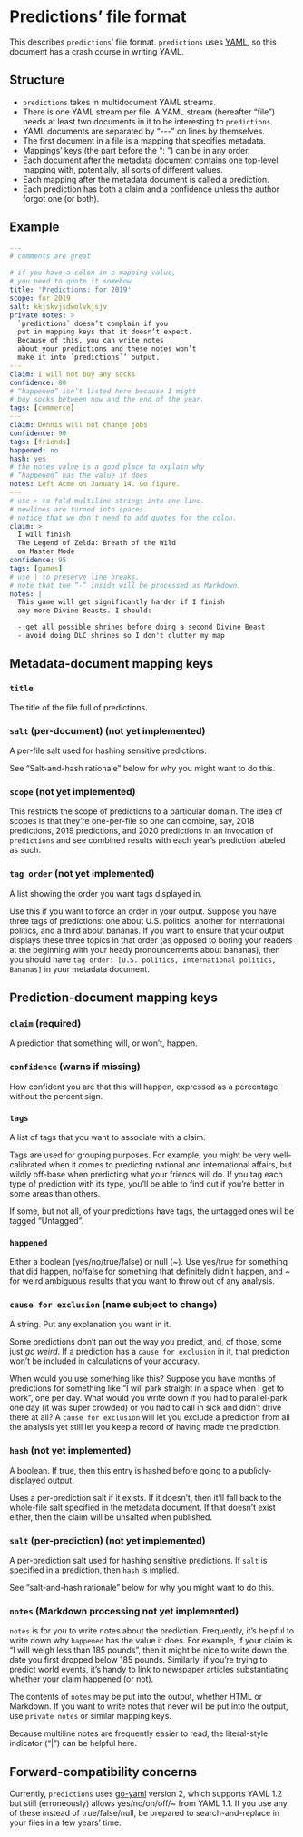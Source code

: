 # Predictions’ file format

This describes `predictions`’ file format. `predictions` uses [YAML][], so this document has a crash course in writing YAML.

[yaml]: https://yaml.org/

## Structure

- `predictions` takes in multidocument YAML streams.
- There is one YAML stream per file. A YAML stream (hereafter “file”) needs at least two documents in it to be interesting to `predictions`.
- YAML documents are separated by “---” on lines by themselves.
- The first document in a file is a mapping that specifies metadata.
- Mappings’ keys (the part before the “: ”) can be in any order.
- Each document after the metadata document contains one top-level mapping with, potentially, all sorts of different values.
- Each mapping after the metadata document is called a prediction.
- Each prediction has both a claim and a confidence unless the author forgot one (or both).

## Example

```yaml
---
# comments are great

# if you have a colon in a mapping value,
# you need to quote it somehow
title: 'Predictions: for 2019'
scope: for 2019
salt: kkjskvjsdwolvkjsjv
private notes: >
  `predictions` doesn’t complain if you
  put in mapping keys that it doesn’t expect.
  Because of this, you can write notes
  about your predictions and these notes won’t
  make it into `predictions`’ output.
---
claim: I will not buy any socks
confidence: 80
# “happened” isn’t listed here because I might
# buy socks between now and the end of the year.
tags: [commerce]
---
claim: Dennis will not change jobs
confidence: 90
tags: [friends]
happened: no
hash: yes
# the notes value is a good place to explain why
# “happened” has the value it does
notes: Left Acme on January 14. Go figure.
---
# use > to fold multiline strings into one line.
# newlines are turned into spaces.
# notice that we don’t need to add quotes for the colon.
claim: >
  I will finish
  The Legend of Zelda: Breath of the Wild
  on Master Mode
confidence: 95
tags: [games]
# use | to preserve line breaks.
# note that the “-” inside will be processed as Markdown.
notes: |
  This game will get significantly harder if I finish
  any more Divine Beasts. I should:

  - get all possible shrines before doing a second Divine Beast
  - avoid doing DLC shrines so I don't clutter my map
```

## Metadata-document mapping keys

### `title`

The title of the file full of predictions.

### `salt` (per-document) (not yet implemented)

A per-file salt used for hashing sensitive predictions.

See “Salt-and-hash rationale” below for why you might want to do this.

### `scope` (not yet implemented)

This restricts the scope of predictions to a particular domain. The idea of scopes is that they’re one-per-file so one can combine, say, 2018 predictions, 2019 predictions, and 2020 predictions in an invocation of `predictions` and see combined results with each year’s prediction labeled as such.

### `tag order` (not yet implemented)

A list showing the order you want tags displayed in.

Use this if you want to force an order in your output. Suppose you have three tags of predictions: one about U.S. politics, another for international politics, and a third about bananas. If you want to ensure that your output displays these three topics in that order (as opposed to boring your readers at the beginning with your heady pronouncements about bananas), then you should have `tag order: [U.S. politics, International politics, Bananas]` in your metadata document.

## Prediction-document mapping keys

### `claim` (required)

A prediction that something will, or won’t, happen.

### `confidence` (warns if missing)

How confident you are that this will happen, expressed as a percentage, without the percent sign.

### `tags`

A list of tags that you want to associate with a claim.

Tags are used for grouping purposes. For example, you might be very well-calibrated when it comes to predicting national and international affairs, but wildly off-base when predicting what your friends will do. If you tag each type of prediction with its type, you’ll be able to find out if you’re better in some areas than others.

If some, but not all, of your predictions have tags, the untagged ones will be tagged “Untagged”.

### `happened`

Either a boolean (yes/no/true/false) or null (~). Use yes/true for something that did happen, no/false for something that definitely didn’t happen, and ~ for weird ambiguous results that you want to throw out of any analysis.

### `cause for exclusion` (name subject to change)

A string. Put any explanation you want in it.

Some predictions don’t pan out the way you predict, and, of those, some just _go weird_. If a prediction has a `cause for exclusion` in it, that prediction won’t be included in calculations of your accuracy.

When would you use something like this? Suppose you have months of predictions for something like “I will park straight in a space when I get to work”, one per day. What would you write down if you had to parallel-park one day (it was super crowded) or you had to call in sick and didn’t drive there at all? A `cause for exclusion` will let you exclude a prediction from all the analysis yet still let you keep a record of having made the prediction.

### `hash` (not yet implemented)

A boolean. If true, then this entry is hashed before going to a publicly-displayed output.

Uses a per-prediction salt if it exists. If it doesn’t, then it’ll fall back to the whole-file salt specified in the metadata document. If that doesn’t exist either, then the claim will be unsalted when published.

### `salt` (per-prediction) (not yet implemented)

A per-prediction salt used for hashing sensitive predictions. If `salt` is specified in a prediction, then `hash` is implied.

See “salt-and-hash rationale” below for why you might want to do this.

### `notes` (Markdown processing not yet implemented)

`notes` is for you to write notes about the prediction. Frequently, it’s helpful to write down why `happened` has the value it does. For example, if your claim is “I will weigh less than 185 pounds”, then it might be nice to write down the date you first dropped below 185 pounds. Similarly, if you’re trying to predict world events, it’s handy to link to newspaper articles substantiating whether your claim happened (or not).

The contents of `notes` may be put into the output, whether HTML or Markdown. If you want to write notes that never will be put into the output, use `private notes` or similar mapping keys.

Because multiline notes are frequently easier to read, the literal-style indicator (“|”) can be helpful here.

## Forward-compatibility concerns

Currently, `predictions` uses [go-yaml][] version 2, which supports YAML 1.2 but still (erroneously) allows yes/no/on/off/~ from YAML 1.1. If you use any of these instead of true/false/null, be prepared to search-and-replace in your files in a few years’ time.

[go-yaml]: https://github.com/go-yaml/yaml
